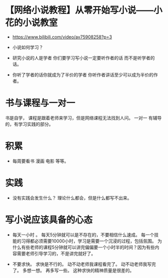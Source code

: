 
# 【网络小说教程】从零开始写小说——小花的小说教室

- https://www.bilibili.com/video/av75908258?p=3

- 小说如何学习？

- 研究小说的人是学者 你们要学习写小说一定要听作者的话 而不是听学者的话。

- 你听了学者的话你就成为了半价的学者  你听作者讲话至少可以成为半价的作者。

# 书与课程与一对一

书是自学， 课程是跟着老师来学习，但是网络课程无法找到人问。  一对一 有辅导的，有学习实践的部分。

# 积累

- 每周要看书 漫画 电影 等等。 

# 实践

- 没有实践会发生什么？ 理论什么都会，但是什么都写不出来。



# 写小说应该具备的心态

- 每天一小时 。  每天5分钟就可以是不存在的，不要相信什么速成。 每一个技能的习得都必须需要10000小时，学习是需要一个沉浸的过程，包括氛围。 为什么有些老师的课程5分钟就可以讲完偏偏要一个小时半的时间？因为有些内容需要老师引导学习的，不是讲完就好了。

- 不要求快。 求快是不行的。 动不动老师我课程看完了。 动不动老师我写完了。  多想一想。 再多写一些。 这种求快的精神质量是很差的。



